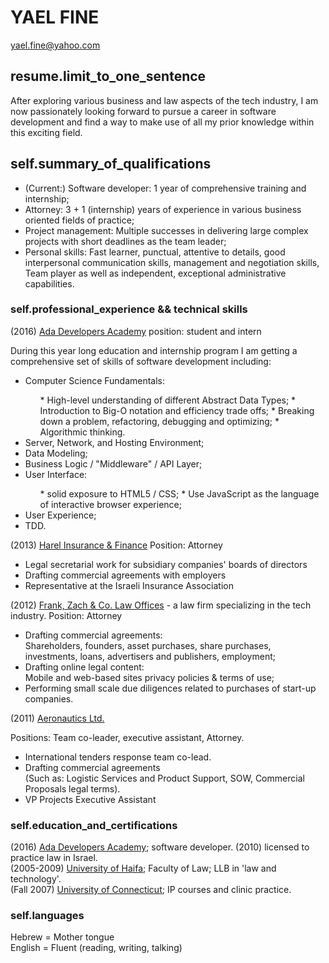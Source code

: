 YAEL FINE
==============   
yael.fine@yahoo.com

resume.limit_to_one_sentence
-----------------------------
After exploring various business and law aspects of the tech industry, I am now passionately looking forward to pursue a career in software development and find a way to make use of all my prior knowledge within this exciting field.

self.summary_of_qualifications
-----------------------------
* (Current:) Software developer: 1 year of comprehensive training and internship;
* Attorney: 3 + 1 (internship) years of experience in various business oriented fields of practice;
* Project management: Multiple successes in delivering large complex projects with short deadlines as the team leader;
* Personal skills: Fast learner, punctual, attentive to details, good interpersonal communication skills, management and negotiation skills, Team player as well as independent, exceptional administrative capabilities.


### self.professional_experience && technical skills ###

(2016) [Ada Developers Academy](http://adadevelopersacademy.org/)
position: student and intern

During this year long education and internship program I am getting a comprehensive set of skills of software development including:

<ul>
  <li>Computer Science Fundamentals: </li>  
  <ul>
  * High-level understanding of different Abstract Data Types;
  * Introduction to Big-O notation and efficiency trade offs;
  * Breaking down a problem, refactoring, debugging and optimizing;
  * Algorithmic thinking.
  </ul>
  <li>Server, Network, and Hosting Environment;</li>
  <li>Data Modeling;</li>
  <li>Business Logic / "Middleware" / API Layer;</li>
  <li>User Interface:</li>
  <ul>
    * solid exposure to HTML5 / CSS;
    * Use JavaScript as the language of interactive browser experience;
  </ul>
  <li>User Experience;</li>
  <li>TDD.</li>
</ul>

(2013) [Harel Insurance & Finance](https://www.harel-group.co.il/Pages/default.aspx)
Position: Attorney

 * Legal secretarial work for subsidiary companies' boards of directors
 * Drafting commercial agreements with employers
 * Representative at the Israeli Insurance Association

(2012) [Frank, Zach & Co. Law Offices](http://fz-law.co.il/) - a law firm specializing in the tech industry.
Position: Attorney

* Drafting commercial agreements:  
 Shareholders, founders, asset purchases, share purchases, investments, loans, advertisers and publishers, employment;
* Drafting online legal content:  
 Mobile and web-based sites privacy policies & terms of use;
* Performing small scale due diligences related to purchases of start-up companies.

(2011) [Aeronautics Ltd.](http://www.aeronautics-sys.com/)

Positions: Team co-leader, executive assistant, Attorney.

* International tenders response team co-lead.      
* Drafting commercial agreements     
 (Such as: Logistic Services and Product Support, SOW, Commercial Proposals legal terms).      
* VP Projects Executive Assistant     


### self.education_and_certifications ###

 (2016) [Ada Developers Academy](http://adadevelopersacademy.org/); software developer.
 (2010) licensed to practice law in Israel.       
 (2005-2009) [University of Haifa](http://www.haifa.ac.il/index.php/en/home-eng); Faculty of Law; LLB in 'law and technology'.        
 (Fall 2007) [University of Connecticut](http://uconn.edu/); IP courses and clinic practice.


### self.languages ###

Hebrew = Mother tongue	         
English = Fluent (reading, writing, talking)
